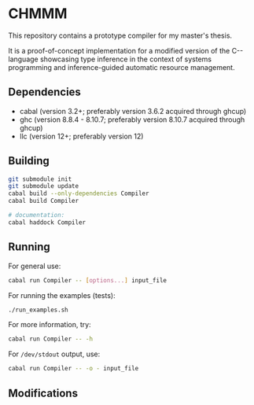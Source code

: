 # CHMMM

This repository contains a prototype compiler for my master's thesis.

It is a proof-of-concept implementation for a modified version of the C-- language showcasing type inference in the context of systems programming and inference-guided automatic resource management.

## Dependencies

- cabal (version 3.2+; preferably version 3.6.2 acquired through ghcup)
- ghc (version 8.8.4 - 8.10.7; preferably version 8.10.7 acquired through ghcup)
- llc (version 12+; preferably version 12)

## Building

```sh
git submodule init
git submodule update
cabal build --only-dependencies Compiler
cabal build Compiler

# documentation:
cabal haddock Compiler
```

## Running

For general use:

```sh
cabal run Compiler -- [options...] input_file
```

For running the examples (tests):

```sh
./run_examples.sh
```

For more information, try:

```sh
cabal run Compiler -- -h
```

For `/dev/stdout` output, use:

```sh
cabal run Compiler -- -o - input_file
```

## Modifications

